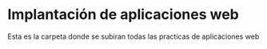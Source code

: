 # Implantación de aplicaciones web 

Esta es la carpeta donde se subiran todas las practicas de aplicaciones web